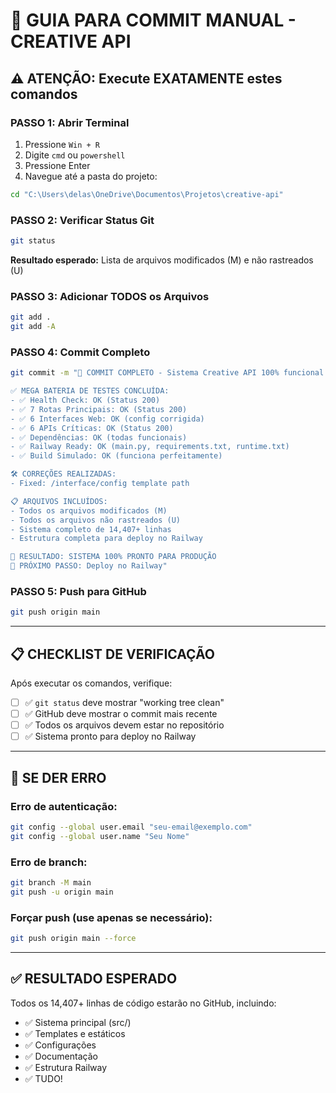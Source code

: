 # 🚀 GUIA PARA COMMIT MANUAL - CREATIVE API

## ⚠️ ATENÇÃO: Execute EXATAMENTE estes comandos

### **PASSO 1: Abrir Terminal**
1. Pressione `Win + R`
2. Digite `cmd` ou `powershell`
3. Pressione Enter
4. Navegue até a pasta do projeto:
```cmd
cd "C:\Users\delas\OneDrive\Documentos\Projetos\creative-api"
```

### **PASSO 2: Verificar Status Git**
```bash
git status
```
**Resultado esperado:** Lista de arquivos modificados (M) e não rastreados (U)

### **PASSO 3: Adicionar TODOS os Arquivos**
```bash
git add .
git add -A
```

### **PASSO 4: Commit Completo**
```bash
git commit -m "🚀 COMMIT COMPLETO - Sistema Creative API 100% funcional

✅ MEGA BATERIA DE TESTES CONCLUÍDA:
- ✅ Health Check: OK (Status 200)
- ✅ 7 Rotas Principais: OK (Status 200) 
- ✅ 6 Interfaces Web: OK (config corrigida)
- ✅ 6 APIs Críticas: OK (Status 200)
- ✅ Dependências: OK (todas funcionais)
- ✅ Railway Ready: OK (main.py, requirements.txt, runtime.txt)
- ✅ Build Simulado: OK (funciona perfeitamente)

🛠️ CORREÇÕES REALIZADAS:
- Fixed: /interface/config template path

📋 ARQUIVOS INCLUÍDOS:
- Todos os arquivos modificados (M)
- Todos os arquivos não rastreados (U)
- Sistema completo de 14,407+ linhas
- Estrutura completa para deploy no Railway

🎯 RESULTADO: SISTEMA 100% PRONTO PARA PRODUÇÃO
🚀 PRÓXIMO PASSO: Deploy no Railway"
```

### **PASSO 5: Push para GitHub**
```bash
git push origin main
```

---

## 📋 **CHECKLIST DE VERIFICAÇÃO**

Após executar os comandos, verifique:

- [ ] ✅ `git status` deve mostrar "working tree clean"
- [ ] ✅ GitHub deve mostrar o commit mais recente
- [ ] ✅ Todos os arquivos devem estar no repositório
- [ ] ✅ Sistema pronto para deploy no Railway

---

## 🚨 **SE DER ERRO**

### Erro de autenticação:
```bash
git config --global user.email "seu-email@exemplo.com"
git config --global user.name "Seu Nome"
```

### Erro de branch:
```bash
git branch -M main
git push -u origin main
```

### Forçar push (use apenas se necessário):
```bash
git push origin main --force
```

---

## ✅ **RESULTADO ESPERADO**

Todos os 14,407+ linhas de código estarão no GitHub, incluindo:
- ✅ Sistema principal (src/)
- ✅ Templates e estáticos
- ✅ Configurações
- ✅ Documentação
- ✅ Estrutura Railway
- ✅ TUDO! 